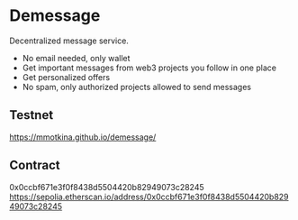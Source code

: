 # Demessage

Decentralized message service.

- No email needed, only wallet
- Get important messages from web3 projects you follow in one place
- Get personalized offers
- No spam, only authorized projects allowed to send messages

## Testnet
https://mmotkina.github.io/demessage/

## Contract

0x0ccbf671e3f0f8438d5504420b82949073c28245
https://sepolia.etherscan.io/address/0x0ccbf671e3f0f8438d5504420b82949073c28245

